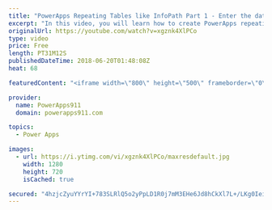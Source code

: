 ```yaml
---
title: "PowerApps Repeating Tables like InfoPath Part 1 - Enter the data"
excerpt: "In this video, you will learn how to create PowerApps repeating tables like you had in InfoPath. We will use SharePoint lists as the data sources and create an expense report. We will do this by customizing a gallery to make it the repeating table including full tab support for easy data entry.   Part"
originalUrl: https://youtube.com/watch?v=xgznk4XlPCo
type: video
price: Free
length: PT31M12S
publishedDateTime: 2018-06-20T01:48:08Z
heat: 68

featuredContent: "<iframe width=\"800\" height=\"500\" frameborder=\"0\" src=\"https://www.youtube.com/embed/xgznk4XlPCo\" allow=\"accelerometer; autoplay; encrypted-media; gyroscope; picture-in-picture\" allowfullscreen></iframe>"

provider:
  name: PowerApps911
  domain: powerapps911.com

topics:
  - Power Apps

images:
  - url: https://i.ytimg.com/vi/xgznk4XlPCo/maxresdefault.jpg
    width: 1280
    height: 720
    isCached: true

secured: "4hzjcZyuYYrYI+783SLRlQ5o2yPpLD1R0j7mM3EHe6Jd8hCkXl7L+/LKg0IeiotDVNOIsq6CmPGj9mtg1RjLi8v7VqJcGcJyshQiLNk3bd8bw9y60235qWQDZMhPaLfj/3taA8KWzBlYFtvGZJ7/kQ1ba5qX0REwwzEyEJVF/VU5TqWQ1lRjV4u/AdInOb2p9RNXBhvWWzN6dD1GeOEFbGGdyNaKl5ndjDijqjFNeBU5s1kwyRdPZYcygfwnv2Es8viaFFlNvO6BR2Oa/Ro5APuCZ8woJNAGLWL5O0OS5R4socBExT3muGfL99e2mPTXJP3qCTCtD9/fbswMMrlraszaP0c9/IaGTf4ZVdvYu60k93XtO+xpmn7A7rRbAox3ww+wfp19pnFXbLfnBkud05cdsv1DsDFTOBpqX7GZsYA=;Gi7JzSLW28FR7uORDwarpg=="
---
```


